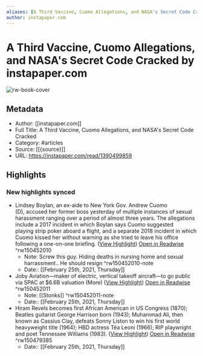 ```yaml
---
aliases: [A Third Vaccine, Cuomo Allegations, and NASA's Secret Code Cracked, A Third Vaccine, Cuomo Allegations, and NASA's Secret Code Cracked]
author: instapaper.com
---
```

# A Third Vaccine, Cuomo Allegations, and NASA's Secret Code Cracked by instapaper.com

![rw-book-cover](https://readwise-assets.s3.amazonaws.com/static/images/article0.00998d930354.png)

## Metadata
- Author: [[instapaper.com]]
- Full Title: A Third Vaccine, Cuomo Allegations, and NASA's Secret Code Cracked
- Category: #articles
- Source: [[{source}]]
- URL: https://instapaper.com/read/1390499859

## Highlights
### New highlights synced
- Lindsey Boylan, an ex-aide to New York Gov. Andrew Cuomo (D), accused her former boss yesterday of multiple instances of sexual harassment ranging over a period of almost three years. The allegations include a 2017 incident in which Boylan says Cuomo suggested playing strip poker aboard a flight, and a separate 2018 incident in which Cuomo kissed her without warning as she tried to leave his office following a one-on-one briefing. ([View Highlight](https://instapaper.com/read/1390499859/15630641)) [Open in Readwise](https://readwise.io/open/150452010) ^rw150452010
    - Note: Screw this guy. Hiding deaths in nursing home and sexual harrassment.. He should resign ^rw150452010-note
    - Date:: [[February 25th, 2021, Thursday]]
- Joby Aviation—maker of electric, vertical takeoff aircraft—to go public via SPAC at $6.6B valuation (More) ([View Highlight](https://instapaper.com/read/1390499859/15630680)) [Open in Readwise](https://readwise.io/open/150452011) ^rw150452011
    - Note: [[Stonks]] ^rw150452011-note
    - Date:: [[February 25th, 2021, Thursday]]
- Hiram Revels becomes first African American in US Congress (1870); Beatles guitarist George Harrison born (1943); Muhammad Ali, then known as Cassius Clay, defeats Sonny Liston to win his first world heavyweight title (1964); HBD actress Téa Leoni (1966); RIP playwright and poet Tennessee Williams (1983). ([View Highlight](https://instapaper.com/read/1390499859/15631565)) [Open in Readwise](https://readwise.io/open/150479385) ^rw150479385
    - Date:: [[February 25th, 2021, Thursday]]
